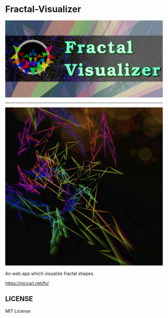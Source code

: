 # Fractal-Visualizer

![Conceptual image](docs/banner.png)

- - -

![Preview image](docs/preview.png)

An web app which visualize fractal shapes.

https://niccari.net/fv/

## LICENSE

MIT License
